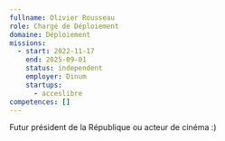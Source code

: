 ```yaml
---
fullname: Olivier Rousseau
role: Chargé de Déploiement
domaine: Déploiement
missions:
  - start: 2022-11-17
    end: 2025-09-01
    status: independent
    employer: Dinum
    startups:
      - acceslibre
competences: []
---
```

Futur président de la République ou acteur de cinéma :)